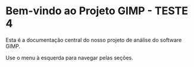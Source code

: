 # Bem-vindo ao Projeto GIMP - TESTE 4

Esta é a documentação central do nosso projeto de análise do software GIMP.

Use o menu à esquerda para navegar pelas seções.
